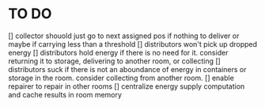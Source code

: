 TO DO
=====

[] collector shouold just go to next assigned pos if nothing to deliver or maybe if carrying less than a threshold
[] distributors won't pick up dropped energy
[] distributors hold energy if there is no need for it. consider returning it to storage, delivering to another room, or collecting
[] distributors suck if there is not an aboundance of energy in containers or storage in the room. consider collecting from another room.
[] enable repairer to repair in other rooms
[] centralize energy supply computation and cache results in room memory

